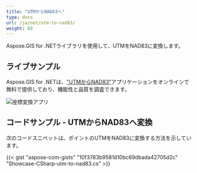 ```yaml
---
title: "UTMからNAD83へ"
type: docs
url: /ja/net/utm-to-nad83/
weight: 60
---
```


Aspose.GIS for .NETライブラリを使用して、UTMをNAD83に変換します。

## **ライブサンプル**

Aspose.GIS for .NETは、["UTMからNAD83"](https://products.aspose.app/gis/transformation/utm-to-nad83)アプリケーションをオンラインで無料で提供しており、機能性と品質を調査できます。

![座標変換アプリ](transform-coordinates.png)

## **コードサンプル - UTMからNAD83へ変換**

次のコードスニペットは、ポイントのUTMをNAD83に変換する方法を示しています。

{{< gist "aspose-com-gists" "10f3783b9581d10bc69dbada42705d2c" "Showcase-CSharp-utm-to-nad83.cs" >}}
